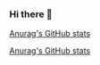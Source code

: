 ### Hi there 👋

[Anurag's GitHub stats](https://github-profile-summary-cards.vercel.app/api/cards/profile-details?username=Cocomplex&theme=transparent&show_icons=true)

[Anurag's GitHub stats](https://github-readme-stats.vercel.app/api?username=Cocomplex&theme=transparent&show_icons=true)

<!--
**Cocomplex/Cocomplex** is a ✨ _special_ ✨ repository because its `README.md` (this file) appears on your GitHub profile.

Here are some ideas to get you started:

- 🔭 I’m currently working on ...
- 🌱 I’m currently learning ...
- 👯 I’m looking to collaborate on ...
- 🤔 I’m looking for help with ...
- 💬 Ask me about ...
- 📫 How to reach me: ...
- 😄 Pronouns: ...
- ⚡ Fun fact: ...
-->
